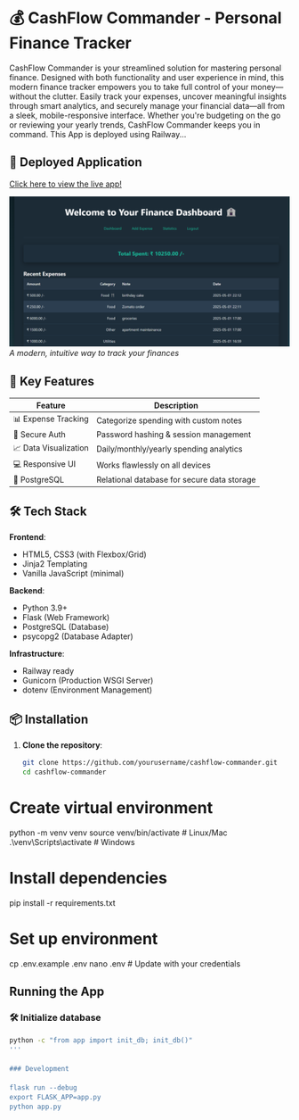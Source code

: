# 💰 CashFlow Commander - Personal Finance Tracker

CashFlow Commander is your streamlined solution for mastering personal finance. Designed with both functionality and user experience in mind, this modern finance tracker empowers you to take full control of your money—without the clutter. Easily track your expenses, uncover meaningful insights through smart analytics, and securely manage your financial data—all from a sleek, mobile-responsive interface. Whether you're budgeting on the go or reviewing your yearly trends, CashFlow Commander keeps you in command. This App is deployed using Railway...

## 🚀 Deployed Application
[Click here to view the live app!](https://vishnus-cashflow-commander.up.railway.app/)

![Dashboard Preview](image.png)  
*A modern, intuitive way to track your finances*

## 🌟 Key Features
| Feature | Description |
|---------|-------------|
| 📊 Expense Tracking | Categorize spending with custom notes |
| 🔐 Secure Auth | Password hashing & session management |
| 📈 Data Visualization | Daily/monthly/yearly spending analytics |
| 💻 Responsive UI | Works flawlessly on all devices |
| 🐘 PostgreSQL | Relational database for secure data storage |

## 🛠 Tech Stack

**Frontend**:
- HTML5, CSS3 (with Flexbox/Grid)
- Jinja2 Templating
- Vanilla JavaScript (minimal)

**Backend**:
- Python 3.9+
- Flask (Web Framework)
- PostgreSQL (Database)
- psycopg2 (Database Adapter)

**Infrastructure**:
- Railway ready
- Gunicorn (Production WSGI Server)
- dotenv (Environment Management)

## 📦 Installation

1. **Clone the repository**:
   ```bash
   git clone https://github.com/yourusername/cashflow-commander.git
   cd cashflow-commander

# Create virtual environment
python -m venv venv
source venv/bin/activate  # Linux/Mac
.\venv\Scripts\activate   # Windows

# Install dependencies
pip install -r requirements.txt

# Set up environment
cp .env.example .env
nano .env  # Update with your credentials

## Running the App

### 🛠️ Initialize database
```bash
python -c "from app import init_db; init_db()"
'''

### Development

flask run --debug
export FLASK_APP=app.py
python app.py